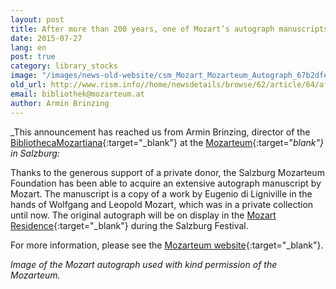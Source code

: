 ```yaml
---
layout: post
title: After more than 200 years, one of Mozart’s autograph manuscripts returns to Salzburg
date: 2015-07-27
lang: en
post: true
category: library_stocks
image: "/images/news-old-website/csm_Mozart_Mozarteum_Autograph_67b2dfe1c3.jpg"
old_url: http://www.rism.info//home/newsdetails/browse/62/article/64/after-more-than-200-years-one-of-mozarts-autograph-manuscripts-returns-to-salzburg.html
email: bibliothek@mozarteum.at
author: Armin Brinzing
---
```


_This announcement has reached us from Armin Brinzing, director of the [BibliothecaMozartiana](http://www.mozarteum.at/wissenschaft/bibliothek/bibliotheca-mozartiana.html){:target="_blank"} at the [Mozarteum](http://www.mozarteum.at/){:target="_blank"} in Salzburg:_

Thanks to the generous support of a private donor, the Salzburg Mozarteum Foundation has been able to acquire an extensive autograph manuscript by Mozart. The manuscript is a copy of a work by Eugenio di Ligniville in the hands of Wolfgang and Leopold Mozart, which was in a private collection until now. The original autograph will be on display in the [Mozart Residence](http://www.mozarteum.at/museen/mozart-wohnhaus.html){:target="_blank"} during the Salzburg Festival.

For more information, please see the [Mozarteum website](http://www.mozarteum.at/en/content/news/256){:target="_blank"}.


_Image of the Mozart autograph used with kind permission of the Mozarteum._

